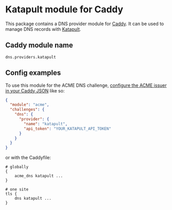 # Katapult module for Caddy

This package contains a DNS provider module for [Caddy](https://github.com/caddyserver/caddy). It can be used to manage DNS records with [Katapult](https://katapult.io).

## Caddy module name

```
dns.providers.katapult
```

## Config examples

To use this module for the ACME DNS challenge, [configure the ACME issuer in your Caddy JSON](https://caddyserver.com/docs/json/apps/tls/automation/policies/issuer/acme/) like so:

```json
{
  "module": "acme",
  "challenges": {
    "dns": {
      "provider": {
        "name": "katapult",
        "api_token": "YOUR_KATAPULT_API_TOKEN"
      }
    }
  }
}
```

or with the Caddyfile:

```
# globally
{
	acme_dns katapult ...
}
```

```
# one site
tls {
	dns katapult ...
}
```
